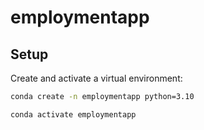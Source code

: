 # employmentapp


## Setup

Create and activate a virtual environment:

```sh
conda create -n employmentapp python=3.10

conda activate employmentapp